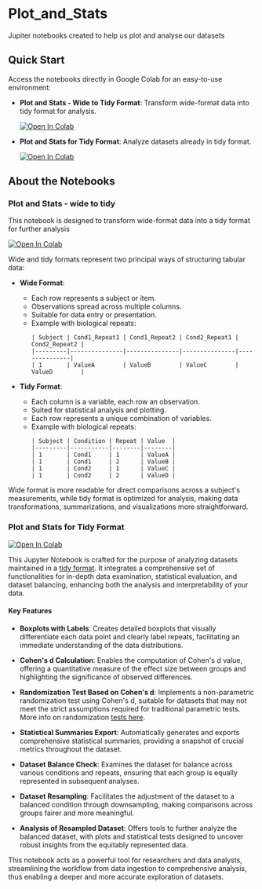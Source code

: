 # Plot_and_Stats
Jupiter notebooks created to help us plot and analyse our datasets

## Quick Start

Access the notebooks directly in Google Colab for an easy-to-use environment:

- **Plot and Stats - Wide to Tidy Format**: Transform wide-format data into tidy format for analysis.
  
  [![Open In Colab](https://colab.research.google.com/assets/colab-badge.svg)](https://colab.research.google.com/github/CellMigrationLab/Plot_and_Stats/blob/main/Notebooks/Plot_and_Stats_Wide_to_Tidy.ipynb)
  
- **Plot and Stats for Tidy Format**: Analyze datasets already in tidy format.
  
  [![Open In Colab](https://colab.research.google.com/assets/colab-badge.svg)](https://colab.research.google.com/github/CellMigrationLab/Plot_and_Stats/blob/main/Notebooks/Plot_and_Stats_for_Tidy_Format.ipynb)


## About the Notebooks


### Plot and Stats - wide to tidy 
This notebook is designed to transform wide-format data into a tidy format for further analysis

[![Open In Colab](https://colab.research.google.com/assets/colab-badge.svg)](https://colab.research.google.com/github/CellMigrationLab/Plot_and_Stats/blob/main/Notebooks/Plot_and_Stats_for_Tidy_Format.ipynb)


Wide and tidy formats represent two principal ways of structuring tabular data:

- **Wide Format**:
  - Each row represents a subject or item.
  - Observations spread across multiple columns.
  - Suitable for data entry or presentation.
  - Example with biological repeats:
    ```
    | Subject | Cond1_Repeat1 | Cond1_Repeat2 | Cond2_Repeat1 | Cond2_Repeat2 |
    |---------|---------------|---------------|---------------|---------------|
    | 1       | ValueA        | ValueB        | ValueC        | ValueD        |
    ```

- **Tidy Format**:
  - Each column is a variable, each row an observation.
  - Suited for statistical analysis and plotting.
  - Each row represents a unique combination of variables.
  - Example with biological repeats:
    ```
    | Subject | Condition | Repeat | Value  |
    |---------|-----------|--------|--------|
    | 1       | Cond1     | 1      | ValueA |
    | 1       | Cond1     | 2      | ValueB |
    | 1       | Cond2     | 1      | ValueC |
    | 1       | Cond2     | 2      | ValueD |
    ```

Wide format is more readable for direct comparisons across a subject's measurements, while tidy format is optimized for analysis, making data transformations, summarizations, and visualizations more straightforward.

### Plot and Stats for Tidy Format

[![Open In Colab](https://colab.research.google.com/assets/colab-badge.svg)](https://colab.research.google.com/github/CellMigrationLab/Plot_and_Stats/blob/main/Notebooks/Plot_and_Stats_for_Tidy_Format.ipynb)


This Jupyter Notebook is crafted for the purpose of analyzing datasets maintained in a [tidy format](https://thenode.biologists.com/converting-excellent-spreadsheets-tidy-data/education/). It integrates a comprehensive set of functionalities for in-depth data examination, statistical evaluation, and dataset balancing, enhancing both the analysis and interpretability of your data.

#### **Key Features**

- **Boxplots with Labels**: Creates detailed boxplots that visually differentiate each data point and clearly label repeats, facilitating an immediate understanding of the data distributions.

- **Cohen's d Calculation**: Enables the computation of Cohen's d value, offering a quantitative measure of the effect size between groups and highlighting the significance of observed differences.

- **Randomization Test Based on Cohen's d**: Implements a non-parametric randomization test using Cohen's d, suitable for datasets that may not meet the strict assumptions required for traditional parametric tests. More info on randomization [tests here](https://thenode.biologists.com/user-friendly-p-values/research/).

- **Statistical Summaries Export**: Automatically generates and exports comprehensive statistical summaries, providing a snapshot of crucial metrics throughout the dataset.

- **Dataset Balance Check**: Examines the dataset for balance across various conditions and repeats, ensuring that each group is equally represented in subsequent analyses.

- **Dataset Resampling**: Facilitates the adjustment of the dataset to a balanced condition through downsampling, making comparisons across groups fairer and more meaningful.

- **Analysis of Resampled Dataset**: Offers tools to further analyze the balanced dataset, with plots and statistical tests designed to uncover robust insights from the equitably represented data.

This notebook acts as a powerful tool for researchers and data analysts, streamlining the workflow from data ingestion to comprehensive analysis, thus enabling a deeper and more accurate exploration of datasets.

